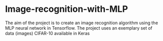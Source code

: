 # Image-recognition-with-MLP
The aim of the project is to create an image recognition algorithm using the MLP neural network in Tensorflow. The project uses an exemplary set of data (images) CIFAR-10 available in Keras
